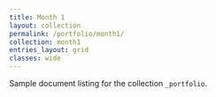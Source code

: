 ```yaml
---
title: Month 1
layout: collection
permalink: /portfolio/month1/
collection: month1
entries_layout: grid
classes: wide
---
```


Sample document listing for the collection `_portfolio`.
